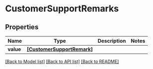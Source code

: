 # CustomerSupportRemarks


## Properties
Name | Type | Description | Notes
------------ | ------------- | ------------- | -------------
**value** | [**[CustomerSupportRemark]**](CustomerSupportRemark.md) |  | 

[[Back to Model list]](../README.md#documentation-for-models) [[Back to API list]](../README.md#documentation-for-api-endpoints) [[Back to README]](../README.md)



